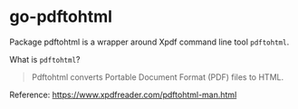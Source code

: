 # go-pdftohtml

Package pdftohtml is a wrapper around Xpdf command line tool `pdftohtml`.

What is `pdftohtml`?

> Pdftohtml converts Portable Document Format (PDF) files to HTML.

Reference: https://www.xpdfreader.com/pdftohtml-man.html
